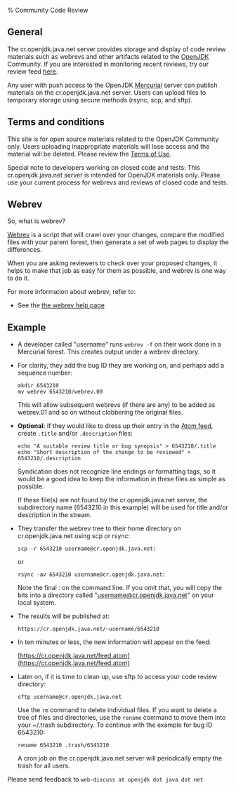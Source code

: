 % Community Code Review

## General

The cr.openjdk.java.net server provides storage and display of code review
materials such as webrevs and other artifacts related to the
[OpenJDK](https://openjdk.java.net/) Community. If you
are interested in monitoring recent reviews, try our review feed
[here](https://cr.openjdk.java.net/feed.atom).

Any user with push access to the OpenJDK
[Mercurial](https://hg.openjdk.java.net) server can publish
materials on the cr.openjdk.java.net server.
Users can upload files to temporary
storage using secure methods (rsync, scp, and sftp).

## Terms and conditions

This site is for open source materials related to the OpenJDK
Community only. Users uploading inappropriate materials will lose
access and the material will be deleted. Please review the
[Terms of Use](https://openjdk.java.net/legal/terms.html).

Special note to developers working on closed code and tests:
This cr.openjdk.java.net
server is intended for OpenJDK materials only. Please use your
current process for webrevs and reviews of closed code and
tests.

## Webrev

So, what is webrev?

[Webrev](webrevHelp.html) is
a script that will crawl over your changes, compare the modified
files with your parent forest, then generate a set of web pages to
display the differences.

When you are asking reviewers to check over your proposed
changes, it helps to make that job as easy for them as possible,
and webrev is one way to do it.

For more information about webrev, refer to:

* See the [the webrev help page](webrevHelp.html)

## Example

* A developer called "username" runs `webrev -f`
  on their work done in a Mercurial forest. This creates output under
  a webrev directory.

* For clarity, they add the bug ID they are working on, and
  perhaps add a sequence number:

      mkdir 6543210
      mv webrev 6543210/webrev.00

  This will allow subsequent webrevs (if there are any) to be
  added as webrev.01 and so on without clobbering the original
  files.

* **Optional:** If they would like to dress up their entry in
  the [Atom feed](https://cr.openjdk.java.net/feed.atom),
  create `.title` and/or `.description` files:

      echo "A suitable review title or bug synopsis" > 6543210/.title
      echo "Short description of the change to be reviewed" > 6543210/.description

  Syndication does not recognize line endings or formatting tags,
  so it would be a good idea to keep the information in these files
  as simple as possible.

  If these file(s) are not found by the cr.openjdk.java.net
  server, the subdirectory
  name (6543210 in this example) will be used for title and/or
  description in the stream.

* They transfer the webrev tree to their home directory on
  cr.openjdk.java.net using scp or rsync:

      scp -r 6543210 username@cr.openjdk.java.net:

  or

      rsync -av 6543210 username@cr.openjdk.java.net:

  Note the final : on the command line. If you omit that, you will
  copy the bits into a directory called
  "username@cr.openjdk.java.net" on your local system.

* The results will be published at:

      https://cr.openjdk.java.net/~username/6543210

* In ten minutes or less, the new information will appear on the
  feed:

  [https://cr.openjdk.java.net/feed.atom](https://cr.openjdk.java.net/feed.atom)

* Later on, if it is time to clean up, use sftp to access your
  code review directory:

      sftp username@cr.openjdk.java.net

  Use the `rm` command to delete individual files. If you
  want to delete a tree of files and directories, use the
  `rename` command to move them into your ~/.trash
  subdirectory. To continue with the example for bug ID 6543210:

      rename 6543210 .trash/6543210

  A cron job on the cr.openjdk.java.net
  server will periodically empty the trash for
  all users.

Please send feedback to `web-discuss at openjdk dot java dot net`
